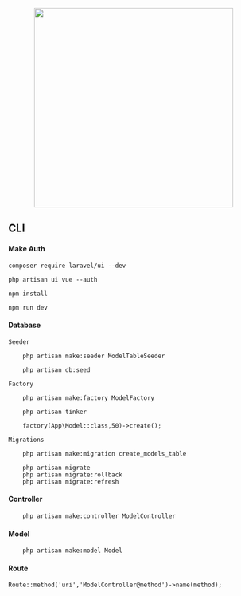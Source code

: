 <p align="center"><img src="https://res.cloudinary.com/dtfbvvkyp/image/upload/v1566331377/laravel-logolockup-cmyk-red.svg" width="400"></p>

## CLI

#### Make Auth

    composer require laravel/ui --dev

    php artisan ui vue --auth

    npm install

    npm run dev

#### Database

    Seeder

        php artisan make:seeder ModelTableSeeder

        php artisan db:seed

    Factory

        php artisan make:factory ModelFactory

        php artisan tinker

        factory(App\Model::class,50)->create();

    Migrations

        php artisan make:migration create_models_table

        php artisan migrate
        php artisan migrate:rollback
        php artisan migrate:refresh
    
#### Controller

        php artisan make:controller ModelController

#### Model

        php artisan make:model Model

#### Route

    Route::method('uri','ModelController@method')->name(method);







    
